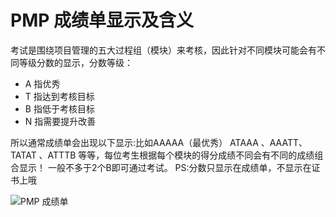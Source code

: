 # PMP 成绩单显示及含义

考试是围绕项目管理的五大过程组（模块）来考核，因此针对不同模块可能会有不同等级分数的显示，分数等级：
* A 指优秀  
* T 指达到考核目标  
* B 指低于考核目标  
* N 指需要提升改善

所以通常成绩单会出现以下显示:比如AAAAA（最优秀） ATAAA 、AAATT、 TATAT 、ATTTB 等等，每位考生根据每个模块的得分成绩不同会有不同的成绩组合显示！
一般不多于2个B即可通过考试。
PS:分数只显示在成绩单，不显示在证书上哦

![PMP 成绩单](https://raw.githubusercontent.com/liuhuachao/pmp/master/images/PMP%20%E6%88%90%E7%BB%A9%E5%8D%95.png)